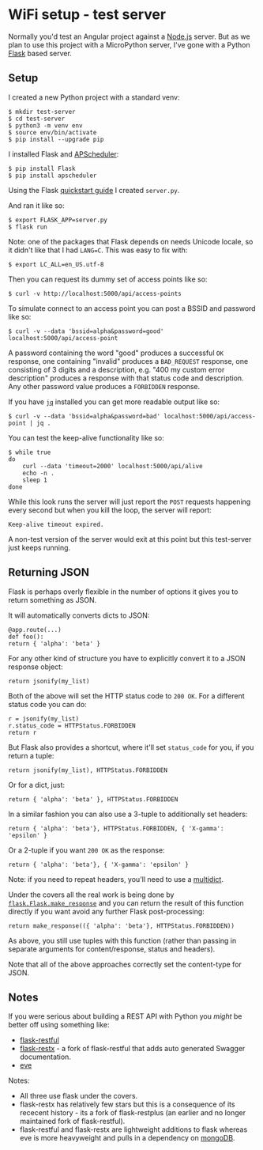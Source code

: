 WiFi setup - test server
========================

Normally you'd test an Angular project against a [Node.js](https://nodejs.org/en/about/) server. But as we plan to use this project with a MicroPython server, I've gone with a Python [Flask](https://flask.palletsprojects.com/) based server.

Setup
-----

I created a new Python project with a standard venv:

    $ mkdir test-server
    $ cd test-server
    $ python3 -m venv env
    $ source env/bin/activate
    $ pip install --upgrade pip

I installed Flask and [APScheduler](https://apscheduler.readthedocs.io/en/stable/userguide.html):

    $ pip install Flask
    $ pip install apscheduler

Using the Flask [quickstart guide](https://flask.palletsprojects.com/en/1.1.x/quickstart/) I created `server.py`.

And ran it like so:

    $ export FLASK_APP=server.py
    $ flask run

Note: one of the packages that Flask depends on needs Unicode locale, so it didn't like that I had `LANG=C`. This was easy to fix with:

    $ export LC_ALL=en_US.utf-8

Then you can request its dummy set of access points like so:

    $ curl -v http://localhost:5000/api/access-points

To simulate connect to an access point you can post a BSSID and password like so:

    $ curl -v --data 'bssid=alpha&password=good' localhost:5000/api/access-point

A password containing the word "good" produces a successful `OK` response, one containing "invalid" produces a `BAD_REQUEST` response, one consisting of 3 digits and a description, e.g. "400 my custom error description" produces a response with that status code and description. Any other password value produces a `FORBIDDEN` response.

If you have [`jq`](https://stedolan.github.io/jq/) installed you can get more readable output like so:

    $ curl -v --data 'bssid=alpha&password=bad' localhost:5000/api/access-point | jq .

You can test the keep-alive functionality like so:

    $ while true
    do
        curl --data 'timeout=2000' localhost:5000/api/alive
        echo -n .
        sleep 1
    done

While this look runs the server will just report the `POST` requests happening every second but when you kill the loop, the server will report:

    Keep-alive timeout expired.

A non-test version of the server would exit at this point but this test-server just keeps running.

Returning JSON
--------------

Flask is perhaps overly flexible in the number of options it gives you to return something as JSON.

It will automatically converts dicts to JSON:

    @app.route(...)
    def foo():
    return { 'alpha': 'beta' }

For any other kind of structure you have to explicitly convert it to a JSON response object:

    return jsonify(my_list)

Both of the above will set the HTTP status code to `200 OK`. For a different status code you can do:

    r = jsonify(my_list)
    r.status_code = HTTPStatus.FORBIDDEN
    return r

But Flask also provides a shortcut, where it'll set `status_code` for you, if you return a tuple:

    return jsonify(my_list), HTTPStatus.FORBIDDEN

Or for a dict, just:

    return { 'alpha': 'beta' }, HTTPStatus.FORBIDDEN

In a similar fashion you can also use a 3-tuple to additionally set headers:

    return { 'alpha': 'beta'}, HTTPStatus.FORBIDDEN, { 'X-gamma': 'epsilon' }

Or a 2-tuple if you want `200 OK` as the response:

    return { 'alpha': 'beta'}, { 'X-gamma': 'epsilon' }

Note: if you need to repeat headers, you'll need to use a [multidict](https://multidict.readthedocs.io/en/stable/).

Under the covers all the real work is being done by [`flask.Flask.make_response`](https://flask.palletsprojects.com/en/1.1.x/api/#flask.Flask.make_response) and you can return the result of this function directly if you want avoid any further Flask post-processing:

    return make_response(({ 'alpha': 'beta'}, HTTPStatus.FORBIDDEN))

As above, you still use tuples with this function (rather than passing in separate arguments for content/response, status and headers).

Note that all of the above approaches correctly set the content-type for JSON.

Notes
-----

If you were serious about building a REST API with Python you _might_ be better off using something like:

* [flask-restful](https://flask-restful.readthedocs.io/en/latest/)
* [flask-restx](https://flask-restx.readthedocs.io/en/latest/) - a fork of flask-restful that adds auto generated Swagger documentation.
* [eve](https://docs.python-eve.org/en/stable/)

Notes:

* All three use flask under the covers.
* flask-restx has relatively few stars but this is a consequence of its rececent history - its a fork of flask-restplus (an earlier and no longer maintained fork of flask-restful).
* flask-restful and flask-restx are lightweight additions to flask whereas eve is more heavyweight and pulls in a dependency on [mongoDB](https://docs.mongodb.com/manual/introduction/).
